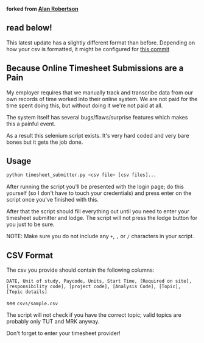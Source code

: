 **forked from [Alan Robertson](https://github.com/Alan-Robertson/usyd_timesheet_automation)**

## read below!
This latest update has a slightly different format than before. Depending on how your csv is formatted, it might be configured for [this commit](https://github.com/abcMarcus/usyd_timesheet_automation/tree/e4077bd206cd97f77941990fabb43ec591c64ab6)

## Because Online Timesheet Submissions are a Pain ##

My employer requires that we manually track and transcribe data from our own records of time worked into their online system. We are not paid for the time spent doing this, but without doing it we're not paid at all.

The system itself has several bugs/flaws/surprise features which makes this a painful event.

As a result this selenium script exists. It's very hard coded and very bare bones but it gets the job done.

## Usage ##

```bash
python timesheet_submitter.py <csv file> [csv files]...
```

After running the script you'll be presented with the login page; do this yourself (so I don't have to touch your credentials) and press enter on the script once you've finished with this.

After that the script should fill everything out until you need to enter your timesheet submitter and lodge. The script will not press the lodge button for you just to be sure.

NOTE: Make sure you do not include any `+`, `,` or `/` characters in your script.


## CSV Format ##

The csv you provide should contain the following columns:

```
DATE, Unit of study, Paycode, Units, Start Time, [Required on site], [responsibility code], [project code], [Analysis Code], [Topic], [Topic details]
```

see `csvs/sample.csv`

The script will not check if you have the correct topic; valid topics are probably only TUT and MRK anyway.

Don't forget to enter your timesheet provider!
